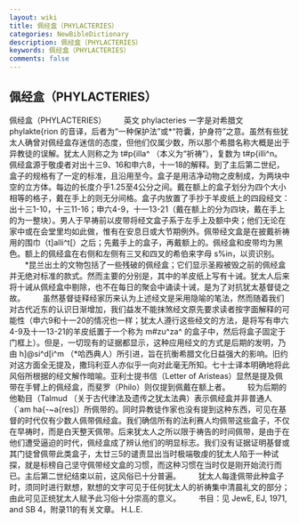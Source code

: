 ```yaml
---
layout: wiki
title: 佩经盒（PHYLACTERIES）
categories: NewBibleDictionary
description: 佩经盒（PHYLACTERIES）
keywords: 佩经盒（PHYLACTERIES）
comments: false
---
```


## 佩经盒（PHYLACTERIES）



佩经盒（PHYLACTERIES）
　　英文 phylacteries 一字是对希腊文 phylakte{rion 的音译，后者为“一种保护法”或*“符囊，护身符”之意。虽然有些犹太人确曾对佩经盒存迷信的态度，但他们仅属少数，所以那个希腊名称大概是出于异教徒的误解。犹太人则称之为 t#p{illa^ （本义为“祈祷”），复数为 t#p{illi^n。佩经盒源于敬虔者对出十三9、16和申六8，十一18的解释。到了主后第二世纪，盒子的规格有了一定的标准，且沿用至今。盒子是用洁净动物之皮制成，为两块中空的立方体。每边的长度介乎1.25至4公分之间。戴在额上的盒子划分为四个大小相等的格子，戴在手上的则无分间格。盒子内放置了手抄于羊皮纸上的四段经文：出十三1-10，十三11-16；申六4-9，十一13-21（戴在额上的分为四块，戴在手上的为一整块）。男人于早祷前以皮带将经文盒子系于左手上及额中央；他们无论在家中或在会堂里均如此做，惟有在安息日或大节期例外。佩带经文盒是在披戴祈祷用的围巾（t]alli^t[）之后；先戴手上的盒子，再戴额上的。佩经盒和皮带均为黑色。额上的佩经盒在右侧和左侧有三叉和四叉的希伯来字母 s%in，以资识别。
　　*昆兰出土的文物包括了一些残破的佩经盒；它们显示圣殿被毁之前的佩经盒并无绝对标准的款式。然而主要的分别是，其中的羊皮纸上写有十诫。犹太人后来将十诫从佩经盒中剔除，也不在每日的聚会中诵读十诫，是为了对抗犹太基督徒之故。
　　虽然基督徒释经家历来认为上述经文是采用隐喻的笔法，然而随着我们对古代近东的认识日渐增加，我们益发不能抹煞经文原先要求读者按字面解释的可能性（申六9和十一20的情况也一样；犹太人遵行这些经文的方法，是将写有申六4-9及十一13-21的羊皮纸置于一个称为 m#zu^za^ 的盒子中，然后将盒子固定于门框上）。但是，一切现有的证据都显示，这种应用经文的方式是后期的发明，乃由 h]@si^d[i^m （*哈西典人）所引进，旨在抗衡希腊文化日益强大的影响。旧约对这方面全无提及，撒玛利亚人亦似乎一向对此毫无所知。七十士译本明确地将此风俗所根据的经文解作暗喻。亚利士提书信（Letter of Aristeas）显然是提及佩带在手臂上的佩经盒，而斐罗（Philo）则仅提到佩戴在额上者。
　　较为后期的他勒目（Talmud 〔关于古代律法及遗传之犹太法典）表示佩经盒并非普通人（`am ha{-~a{res]）所佩带的。同时异教徒作家也没有提到这种东西，可见在基督的时代仅有少数人佩带佩经盒。我们确信所有的法利赛人均佩带这些盒子，不仅在早祷时，而是白天整天佩带。后来犹太人之所以限于祷告的时间佩带，是由于在他们遭受逼迫的时代，佩经盒成了辨认他们的明显标志。我们没有证据证明基督或其门徒曾佩带此类盒子，太廿三5的谴责显出当时极端敬虔的犹太人陷于一种试探，就是标榜自己坚守佩带经文盒的习惯，而这种习惯在当时仅是刚开始流行而已。主后第二世纪结束以前，这风俗已十分普遍。
　　犹太人每逢佩带此种盒子时，须同时进行默想，默想的文字可见于任何犹太人的祈祷集中清晨礼文的部分；由此可见正统犹太人赋予此习俗十分崇高的意义。
　　书目：见 JewE,
EJ, 1971, and SB 4，附录11的有关文章。
H.L.E.




